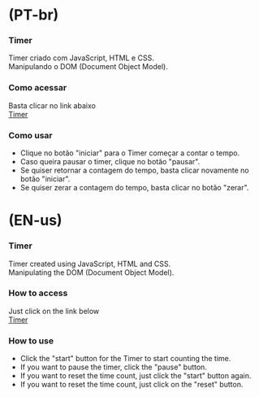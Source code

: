 # (PT-br)
### Timer
Timer criado com JavaScript, HTML e CSS.<br>
Manipulando o DOM (Document Object Model).

### Como acessar
Basta clicar no link abaixo<br>
[Timer](https://jpcchaves.github.io/timer-js/)

### Como usar
- Clique no botão "iniciar" para o Timer começar a contar o tempo.<br>
- Caso queira pausar o timer, clique no botão "pausar".<br>
- Se quiser retornar a contagem do tempo, basta clicar novamente no botão "iniciar".<br>
- Se quiser zerar a contagem do tempo, basta clicar no botão "zerar".

# (EN-us)
### Timer
Timer created using JavaScript, HTML and CSS.<br>
Manipulating the DOM (Document Object Model).

### How to access
Just click on the link below<br>
[Timer](https://jpcchaves.github.io/timer-js/)

### How to use
- Click the "start" button for the Timer to start counting the time.<br>
- If you want to pause the timer, click the "pause" button.<br>
- If you want to reset the time count, just click the "start" button again.<br>
- If you want to reset the time count, just click on the "reset" button.
